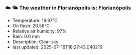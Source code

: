 ### ☁️ 🌤️  The weather in Florianópolis is: Florianópolis

- Temperature: 19.97°C
- On flesh: 20.56°C
- Relative air humidity: 97%
- Rain: 0.0 mm
- Description: Clear sky
- last updated: 2025-07-16T18:27:43.040216
